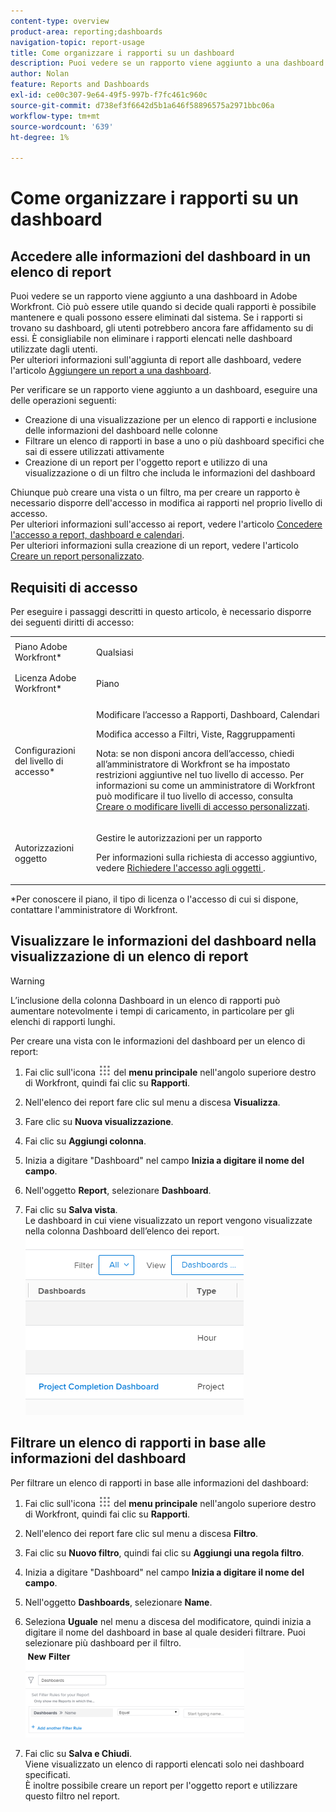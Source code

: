 ```yaml
---
content-type: overview
product-area: reporting;dashboards
navigation-topic: report-usage
title: Come organizzare i rapporti su un dashboard
description: Puoi vedere se un rapporto viene aggiunto a una dashboard in Adobe Workfront. Ciò può essere utile quando si decide quali rapporti è possibile mantenere e quali possono essere eliminati dal sistema. Se i rapporti si trovano su dashboard, gli utenti potrebbero ancora fare affidamento su di essi. È consigliabile non eliminare i rapporti elencati nelle dashboard utilizzate dagli utenti. Per ulteriori informazioni sull’aggiunta di rapporti alle dashboard, consulta l’articolo Aggiungere un rapporto a una dashboard.
author: Nolan
feature: Reports and Dashboards
exl-id: ce00c307-9e64-49f5-997b-f7fc461c960c
source-git-commit: d738ef3f6642d5b1a646f58896575a2971bbc06a
workflow-type: tm+mt
source-wordcount: '639'
ht-degree: 1%

---
```


# Come organizzare i rapporti su un dashboard

## Accedere alle informazioni del dashboard in un elenco di report

Puoi vedere se un rapporto viene aggiunto a una dashboard in Adobe Workfront. Ciò può essere utile quando si decide quali rapporti è possibile mantenere e quali possono essere eliminati dal sistema. Se i rapporti si trovano su dashboard, gli utenti potrebbero ancora fare affidamento su di essi. È consigliabile non eliminare i rapporti elencati nelle dashboard utilizzate dagli utenti.\
Per ulteriori informazioni sull&#39;aggiunta di report alle dashboard, vedere l&#39;articolo [Aggiungere un report a una dashboard](../../../reports-and-dashboards/dashboards/creating-and-managing-dashboards/add-report-dashboard.md).

Per verificare se un rapporto viene aggiunto a un dashboard, eseguire una delle operazioni seguenti:

* Creazione di una visualizzazione per un elenco di rapporti e inclusione delle informazioni del dashboard nelle colonne
* Filtrare un elenco di rapporti in base a uno o più dashboard specifici che sai di essere utilizzati attivamente
* Creazione di un report per l&#39;oggetto report e utilizzo di una visualizzazione o di un filtro che includa le informazioni del dashboard

Chiunque può creare una vista o un filtro, ma per creare un rapporto è necessario disporre dell&#39;accesso in modifica ai rapporti nel proprio livello di accesso.\
Per ulteriori informazioni sull&#39;accesso ai report, vedere l&#39;articolo [Concedere l&#39;accesso a report, dashboard e calendari](../../../administration-and-setup/add-users/configure-and-grant-access/grant-access-reports-dashboards-calendars.md).\
Per ulteriori informazioni sulla creazione di un report, vedere l&#39;articolo [Creare un report personalizzato](../../../reports-and-dashboards/reports/creating-and-managing-reports/create-custom-report.md).

## Requisiti di accesso

Per eseguire i passaggi descritti in questo articolo, è necessario disporre dei seguenti diritti di accesso:

<table style="table-layout:auto"> 
 <col> 
 <col> 
 <tbody> 
  <tr> 
   <td role="rowheader">Piano Adobe Workfront*</td> 
   <td> <p>Qualsiasi</p> </td> 
  </tr> 
  <tr> 
   <td role="rowheader">Licenza Adobe Workfront*</td> 
   <td> <p>Piano </p> </td> 
  </tr> 
  <tr> 
   <td role="rowheader">Configurazioni del livello di accesso*</td> 
   <td> <p>Modificare l’accesso a Rapporti, Dashboard, Calendari</p> <p>Modifica accesso a Filtri, Viste, Raggruppamenti</p> <p>Nota: se non disponi ancora dell’accesso, chiedi all’amministratore di Workfront se ha impostato restrizioni aggiuntive nel tuo livello di accesso. Per informazioni su come un amministratore di Workfront può modificare il tuo livello di accesso, consulta <a href="../../../administration-and-setup/add-users/configure-and-grant-access/create-modify-access-levels.md" class="MCXref xref">Creare o modificare livelli di accesso personalizzati</a>.</p> </td> 
  </tr> 
  <tr> 
   <td role="rowheader">Autorizzazioni oggetto</td> 
   <td> <p>Gestire le autorizzazioni per un rapporto</p> <p>Per informazioni sulla richiesta di accesso aggiuntivo, vedere <a href="../../../workfront-basics/grant-and-request-access-to-objects/request-access.md" class="MCXref xref">Richiedere l'accesso agli oggetti </a>.</p> </td> 
  </tr> 
 </tbody> 
</table>

&#42;Per conoscere il piano, il tipo di licenza o l&#39;accesso di cui si dispone, contattare l&#39;amministratore di Workfront.

## Visualizzare le informazioni del dashboard nella visualizzazione di un elenco di report

>[!WARNING]
>
>L’inclusione della colonna Dashboard in un elenco di rapporti può aumentare notevolmente i tempi di caricamento, in particolare per gli elenchi di rapporti lunghi.

Per creare una vista con le informazioni del dashboard per un elenco di report:

1. Fai clic sull&#39;icona ![](assets/main-menu-icon.png) del **menu principale** nell&#39;angolo superiore destro di Workfront, quindi fai clic su **Rapporti**.
1. Nell&#39;elenco dei report fare clic sul menu a discesa **Visualizza**.
1. Fare clic su **Nuova visualizzazione**.
1. Fai clic su **Aggiungi colonna**.
1. Inizia a digitare &quot;Dashboard&quot; nel campo **Inizia a digitare il nome del campo**.
1. Nell&#39;oggetto **Report**, selezionare **Dashboard**.

1. Fai clic su **Salva vista**.\
   Le dashboard in cui viene visualizzato un report vengono visualizzate nella colonna Dashboard dell’elenco dei report.\
   ![](assets/qs-dashboards-in-report-view.png)

## Filtrare un elenco di rapporti in base alle informazioni del dashboard

Per filtrare un elenco di rapporti in base alle informazioni del dashboard:

1. Fai clic sull&#39;icona ![](assets/main-menu-icon.png) del **menu principale** nell&#39;angolo superiore destro di Workfront, quindi fai clic su **Rapporti**.

1. Nell&#39;elenco dei report fare clic sul menu a discesa **Filtro**.
1. Fai clic su **Nuovo filtro**, quindi fai clic su **Aggiungi una regola filtro**.

1. Inizia a digitare &quot;Dashboard&quot; nel campo **Inizia a digitare il nome del campo**.

1. Nell&#39;oggetto **Dashboards**, selezionare **Name**.

1. Seleziona **Uguale** nel menu a discesa del modificatore, quindi inizia a digitare il nome del dashboard in base al quale desideri filtrare. Puoi selezionare più dashboard per il filtro.\
   ![](assets/qs-dashboards-in-report-filters-350x143.png)

1. Fai clic su **Salva e Chiudi**.\
   Viene visualizzato un elenco di rapporti elencati solo nei dashboard specificati.\
   È inoltre possibile creare un report per l&#39;oggetto report e utilizzare questo filtro nel report.
